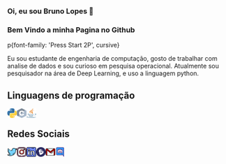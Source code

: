 ### Oi, eu sou Bruno Lopes 👋
### Bem Vindo a minha Pagina no Github
<link href="https://fonts.googleapis.com/css2?family=Press+Start+2P&display=swap" rel="stylesheet">
<styles> p{font-family: 'Press Start 2P', cursive} </styles>

<!--
### Hi, I'm Bruno Lopes 👋
### Welcome to my github page
-->

<p>Eu sou estudante de engenharia de computação, gosto de trabalhar com analise de dados e sou curioso em pesquisa operacional.
Atualmente sou pesquisador na área de Deep Learning, e uso a linguagem python.</p>

<!--
I'm a computer engineering student, I like to work with data analysis and I'm curious about operational research.<br />
I currently do research in the deep learning area, and use the python language.<br />
-->

<!--
### Programming languages
-->
## Linguagens de programação

<img align="left" alt="Python" width="22px" height="22px" src="https://github.com/b8run/b8run/blob/main/Linguagem%20de%20programa%C3%A7%C3%A3o/python.svg" />
<img align="left" alt="C" width="22px" height="22px" src="https://github.com/b8run/b8run/blob/main/Linguagem%20de%20programa%C3%A7%C3%A3o/c.svg" />
<img align="left" alt="Java" width="22px" height="22px" src="https://github.com/b8run/b8run/blob/main/Linguagem%20de%20programa%C3%A7%C3%A3o/java.svg" /><br />

<!--
### Social networks
-->

## Redes Sociais

<a href="https://twitter.com/b8run">
  <img align="left" alt="Bruno Twitter" width="22px" height="22px" src="https://github.com/b8run/b8run/blob/main/Icones/twitter.svg" />
</a>
<a href="https://www.instagram.com/b8run/">
  <img align="left" alt="Bruno Instagran" width="22px" height="22px" src="https://github.com/b8run/b8run/blob/main/Icones/instagram.svg" />
</a>
<a href="https://www.linkedin.com/in/b8run/">
  <img align="left" alt="Bruno Linkedin" width="22px" height="22px" src="https://github.com/b8run/b8run/blob/main/Icones/linkedin.svg" />
</a>
<a href="http://lattes.cnpq.br/6239440206500645">
  <img align="left" alt="Bruno Lattes" width="22px" height="22px" src="https://github.com/b8run/b8run/blob/main/Icones/lattes.svg" />
</a>
<a href="mailto:bruno.soarez08@gmail.com">
  <img align="left" alt="Bruno Mail" width="22px" height="22px" src="https://github.com/b8run/b8run/blob/main/Icones/gmail.png" />
</a>
<a href="https://discord.com/channels/@b8run#3271">
  <img align="left" alt="Bruno Discord" width="22px" height="22px" src="https://github.com/b8run/b8run/blob/main/Icones/discord.svg" />
</a>
<br />
<!--
**b8run/b8run** is a ✨ _special_ ✨ repository because its `README.md` (this file) appears on your GitHub profile.

Here are some ideas to get you started:

- 🔭 I’m currently working on ...
- 🌱 I’m currently learning ...
- 👯 I’m looking to collaborate on ...
- 🤔 I’m looking for help with ...
- 💬 Ask me about ...
- 📫 How to reach me: ...
- 😄 Pronouns: ...
- ⚡ Fun fact: ...
-->
